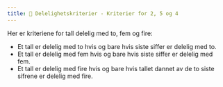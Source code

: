 ```yaml
---
title: 📄 Delelighetskriterier - Kriterier for 2, 5 og 4
---
```


Her er kriteriene for tall delelig med to, fem og fire:

-   Et tall er delelig med to hvis og bare hvis siste siffer er delelig
    med to.
-   Et tall er delelig med fem hvis og bare hvis siste siffer er delelig
    med fem.
-   Et tall er delelig med fire hvis og bare hvis tallet dannet av de to
    siste sifrene er delelig med fire.
